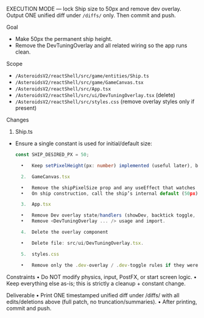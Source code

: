 EXECUTION MODE — lock Ship size to 50px and remove dev overlay. Output ONE unified diff under `/diffs/` only. Then commit and push.

Goal
- Make 50px the permanent ship height.
- Remove the DevTuningOverlay and all related wiring so the app runs clean.

Scope
- `/AsteroidsV2/reactShell/src/game/entities/Ship.ts`
- `/AsteroidsV2/reactShell/src/game/GameCanvas.tsx`
- `/AsteroidsV2/reactShell/src/App.tsx`
- `/AsteroidsV2/reactShell/src/ui/DevTuningOverlay.tsx` (delete)
- `/AsteroidsV2/reactShell/src/styles.css` (remove overlay styles only if present)

Changes

1) Ship.ts
- Ensure a single constant is used for initial/default size:
  ```ts
  const SHIP_DESIRED_PX = 50;

	•	Keep setPixelHeight(px: number) implemented (useful later), but it won’t be driven by UI now.

	2.	GameCanvas.tsx

	•	Remove the shipPixelSize prop and any useEffect that watches it.
	•	On ship construction, call the ship’s internal default (50px). Do not wire runtime size changes.

	3.	App.tsx

	•	Remove Dev overlay state/handlers (showDev, backtick toggle, DEV button).
	•	Remove <DevTuningOverlay ... /> usage and import.

	4.	Delete the overlay component

	•	Delete file: src/ui/DevTuningOverlay.tsx.

	5.	styles.css

	•	Remove only the .dev-overlay / .dev-toggle rules if they were added; leave other styles intact.

Constraints
	•	Do NOT modify physics, input, PostFX, or start screen logic.
	•	Keep everything else as-is; this is strictly a cleanup + constant change.

Deliverable
	•	Print ONE timestamped unified diff under /diffs/ with all edits/deletions above (full patch, no truncation/summaries).
	•	After printing, commit and push.

